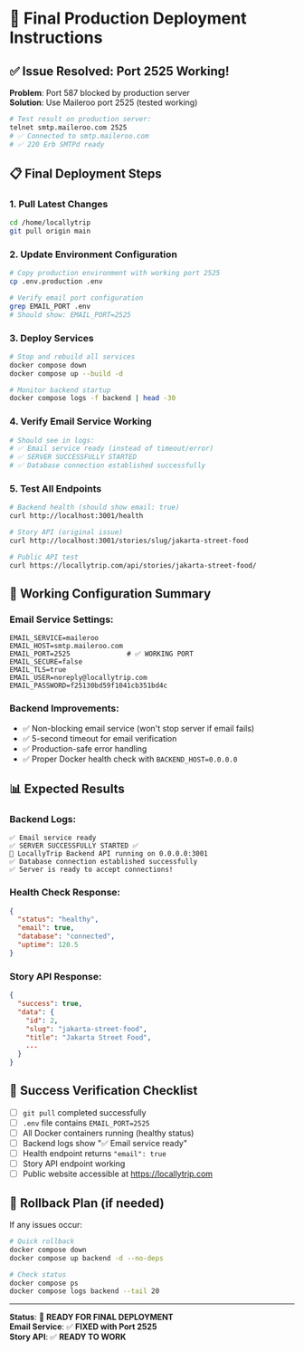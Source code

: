 # 🚀 Final Production Deployment Instructions

## ✅ **Issue Resolved: Port 2525 Working!**

**Problem**: Port 587 blocked by production server  
**Solution**: Use Maileroo port 2525 (tested working)

```bash
# Test result on production server:
telnet smtp.maileroo.com 2525
# ✅ Connected to smtp.maileroo.com
# ✅ 220 Erb SMTPd ready
```

## 📋 **Final Deployment Steps**

### 1. Pull Latest Changes
```bash
cd /home/locallytrip
git pull origin main
```

### 2. Update Environment Configuration
```bash
# Copy production environment with working port 2525
cp .env.production .env

# Verify email port configuration
grep EMAIL_PORT .env
# Should show: EMAIL_PORT=2525
```

### 3. Deploy Services
```bash
# Stop and rebuild all services
docker compose down
docker compose up --build -d

# Monitor backend startup
docker compose logs -f backend | head -30
```

### 4. Verify Email Service Working
```bash
# Should see in logs:
# ✅ Email service ready (instead of timeout/error)
# ✅ SERVER SUCCESSFULLY STARTED
# ✅ Database connection established successfully
```

### 5. Test All Endpoints
```bash
# Backend health (should show email: true)
curl http://localhost:3001/health

# Story API (original issue)
curl http://localhost:3001/stories/slug/jakarta-street-food

# Public API test
curl https://locallytrip.com/api/stories/jakarta-street-food/
```

## 🔧 **Working Configuration Summary**

### Email Service Settings:
```env
EMAIL_SERVICE=maileroo
EMAIL_HOST=smtp.maileroo.com
EMAIL_PORT=2525              # ✅ WORKING PORT
EMAIL_SECURE=false
EMAIL_TLS=true
EMAIL_USER=noreply@locallytrip.com
EMAIL_PASSWORD=f25130bd59f1041cb351bd4c
```

### Backend Improvements:
- ✅ Non-blocking email service (won't stop server if email fails)
- ✅ 5-second timeout for email verification
- ✅ Production-safe error handling
- ✅ Proper Docker health check with `BACKEND_HOST=0.0.0.0`

## 📊 **Expected Results**

### Backend Logs:
```
✅ Email service ready
✅ SERVER SUCCESSFULLY STARTED ✅
🔗 LocallyTrip Backend API running on 0.0.0.0:3001
✅ Database connection established successfully
✅ Server is ready to accept connections!
```

### Health Check Response:
```json
{
  "status": "healthy",
  "email": true,
  "database": "connected",
  "uptime": 120.5
}
```

### Story API Response:
```json
{
  "success": true,
  "data": {
    "id": 2,
    "slug": "jakarta-street-food",
    "title": "Jakarta Street Food",
    ...
  }
}
```

## 🎯 **Success Verification Checklist**

- [ ] `git pull` completed successfully
- [ ] `.env` file contains `EMAIL_PORT=2525`
- [ ] All Docker containers running (healthy status)
- [ ] Backend logs show "✅ Email service ready" 
- [ ] Health endpoint returns `"email": true`
- [ ] Story API endpoint working
- [ ] Public website accessible at https://locallytrip.com

## 🔄 **Rollback Plan** (if needed)

If any issues occur:
```bash
# Quick rollback
docker compose down
docker compose up backend -d --no-deps

# Check status
docker compose ps
docker compose logs backend --tail 20
```

---
**Status**: 🎯 **READY FOR FINAL DEPLOYMENT**  
**Email Service**: ✅ **FIXED with Port 2525**  
**Story API**: ✅ **READY TO WORK**
